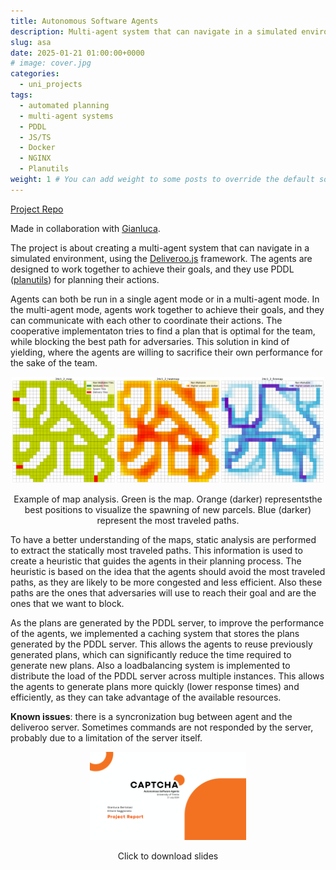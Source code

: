 ```yaml
---
title: Autonomous Software Agents
description: Multi-agent system that can navigate in a simulated environment, using the Deliveroo.js framework and PDDL.
slug: asa
date: 2025-01-21 01:00:00+0000
# image: cover.jpg
categories:
  - uni_projects
tags:
  - automated planning
  - multi-agent systems
  - PDDL
  - JS/TS
  - Docker
  - NGINX
  - Planutils
weight: 1 # You can add weight to some posts to override the default sorting (date descending)
---
```


[Project Repo](https://github.com/sa1g/autonomous-software-agents)

Made in collaboration with [Gianluca](https://github.com/bertogb23).

The project is about creating a multi-agent system that can navigate in a simulated environment, using the [Deliveroo.js](https://github.com/unitn-ASA/Deliveroo.js.git) framework. The agents are designed to work together to achieve their goals, and they use PDDL ([planutils](https://github.com/AI-Planning/planutils)) for planning their actions.

Agents can both be run in a single agent mode or in a multi-agent mode. In the multi-agent mode, agents work together to achieve their goals, and they can communicate with each other to coordinate their actions. The cooperative implementaton tries to find a plan that is optimal for the team, while blocking the best path for adversaries. This solution in kind of yielding, where the agents are willing to sacrifice their own performance for the sake of the team.

<p align="center">
<img src="24c1_2.png" width="500"/></a>
</p>
<p align="center">
Example of map analysis. Green is the map. Orange (darker) representsthe best positions to visualize the spawning of new parcels. Blue (darker) represent the most traveled paths.
</p>

To have a better understanding of the maps, static analysis are performed to extract the statically most traveled paths. This information is used to create a heuristic that guides the agents in their planning process. The heuristic is based on the idea that the agents should avoid the most traveled paths, as they are likely to be more congested and less efficient. Also these paths are the ones that adversaries will use to reach their goal and are the ones that we want to block.

As the plans are generated by the PDDL server, to improve the performance of the agents, we implemented a caching system that stores the plans generated by the PDDL server. This allows the agents to reuse previously generated plans, which can significantly reduce the time required to generate new plans. Also a loadbalancing system is implemented to distribute the load of the PDDL server across multiple instances. This allows the agents to generate plans more quickly (lower response times) and efficiently, as they can take advantage of the available resources.

**Known issues**: there is a syncronization bug between agent and the deliveroo server. Sometimes commands are not responded by the server, probably due to a limitation of the server itself.

<p align="center">
<a href="https://github.com/sa1g/autonomous-software-agents/blob/main/presentation.pdf"><img src="presentation.png" width="250"/></a>
</p>
<p align="center">
Click to download slides
</p>
